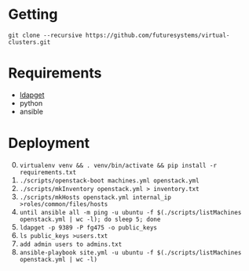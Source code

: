 # Getting #

```
git clone --recursive https://github.com/futuresystems/virtual-clusters.git
```

# Requirements #

- [ldapget](https://github.com/futuresystems/ldapget)
- python
- ansible


# Deployment #

0.  `virtualenv venv && . venv/bin/activate && pip install -r requirements.txt`
1.  `./scripts/openstack-boot machines.yml openstack.yml`
2.  `./scripts/mkInventory openstack.yml > inventory.txt`
3.  `./scripts/mkHosts openstack.yml internal_ip >roles/common/files/hosts`
4.  `until ansible all -m ping -u ubuntu -f $(./scripts/listMachines openstack.yml | wc -l); do sleep 5; done`
5.  `ldapget -p 9389 -P fg475 -o public_keys`
6.  `ls public_keys >users.txt`
7.  `add admin users to admins.txt`
8.  `ansible-playbook site.yml -u ubuntu -f $(./scripts/listMachines openstack.yml | wc -l)`
